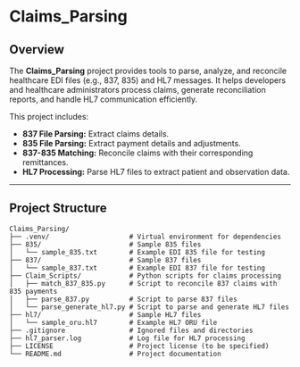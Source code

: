 # **Claims_Parsing**

## **Overview**
The **Claims_Parsing** project provides tools to parse, analyze, and reconcile healthcare EDI files (e.g., 837, 835) and HL7 messages. It helps developers and healthcare administrators process claims, generate reconciliation reports, and handle HL7 communication efficiently.

This project includes:
- **837 File Parsing:** Extract claims details.
- **835 File Parsing:** Extract payment details and adjustments.
- **837-835 Matching:** Reconcile claims with their corresponding remittances.
- **HL7 Processing:** Parse HL7 files to extract patient and observation data.

---

## **Project Structure**
```plaintext
Claims_Parsing/
├── .venv/                    # Virtual environment for dependencies
├── 835/                      # Sample 835 files
│   └── sample_835.txt        # Example EDI 835 file for testing
├── 837/                      # Sample 837 files
│   └── sample_837.txt        # Example EDI 837 file for testing
├── Claim_Scripts/            # Python scripts for claims processing
│   ├── match_837_835.py      # Script to reconcile 837 claims with 835 payments
│   ├── parse_837.py          # Script to parse 837 files
│   └── parse_generate_hl7.py # Script to parse and generate HL7 files
├── hl7/                      # Sample HL7 files
│   └── sample_oru.hl7        # Example HL7 ORU file
├── .gitignore                # Ignored files and directories
├── hl7_parser.log            # Log file for HL7 processing
├── LICENSE                   # Project license (to be specified)
└── README.md                 # Project documentation
